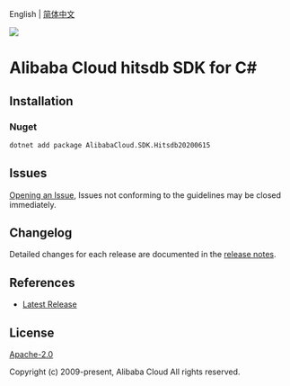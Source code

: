 English | [简体中文](README-CN.md)

![](https://aliyunsdk-pages.alicdn.com/icons/AlibabaCloud.svg)

# Alibaba Cloud hitsdb SDK for C#

## Installation

### Nuget

```bash
dotnet add package AlibabaCloud.SDK.Hitsdb20200615
```

## Issues

[Opening an Issue](https://github.com/aliyun/alibabacloud-csharp-sdk/issues/new), Issues not conforming to the guidelines may be closed immediately.

## Changelog

Detailed changes for each release are documented in the [release notes](./ChangeLog.md).

## References

* [Latest Release](https://github.com/aliyun/alibabacloud-csharp-sdk/)

## License

[Apache-2.0](http://www.apache.org/licenses/LICENSE-2.0)

Copyright (c) 2009-present, Alibaba Cloud All rights reserved.
